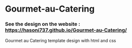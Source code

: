 # Gourmet-au-Catering
### See the design on the website : https://hasoni737.github.io/Gourmet-au-Catering/
Gourmet au Catering template design with html and css
